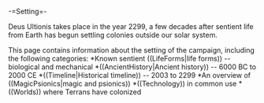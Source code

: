 -=Setting=-

Deus Ultionis takes place in the year 2299, a few decades after sentient life from Earth has begun settling colonies outside our solar system.

This page contains information about the setting of the campaign, including the following categories:
*Known sentient ((LifeForms|life forms)) -- biological and mechanical
*((AncientHistory|Ancient history)) -- 6000 BC to 2000 CE
*((Timeline|Historical timeline)) -- 2003 to 2299
*An overview of ((MagicPsionics|magic and psionics))
*((Technology)) in common use
*((Worlds)) where Terrans have colonized
